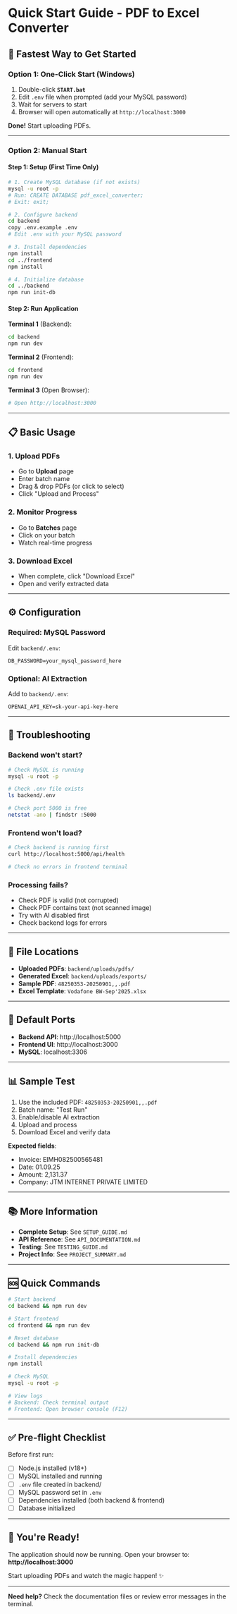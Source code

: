 # Quick Start Guide - PDF to Excel Converter

## 🚀 Fastest Way to Get Started

### Option 1: One-Click Start (Windows)

1. Double-click **`START.bat`**
2. Edit `.env` file when prompted (add your MySQL password)
3. Wait for servers to start
4. Browser will open automatically at `http://localhost:3000`

**Done!** Start uploading PDFs.

---

### Option 2: Manual Start

#### Step 1: Setup (First Time Only)

```bash
# 1. Create MySQL database (if not exists)
mysql -u root -p
# Run: CREATE DATABASE pdf_excel_converter;
# Exit: exit;

# 2. Configure backend
cd backend
copy .env.example .env
# Edit .env with your MySQL password

# 3. Install dependencies
npm install
cd ../frontend
npm install

# 4. Initialize database
cd ../backend
npm run init-db
```

#### Step 2: Run Application

**Terminal 1** (Backend):
```bash
cd backend
npm run dev
```

**Terminal 2** (Frontend):
```bash
cd frontend
npm run dev
```

**Terminal 3** (Open Browser):
```bash
# Open http://localhost:3000
```

---

## 📋 Basic Usage

### 1. Upload PDFs
- Go to **Upload** page
- Enter batch name
- Drag & drop PDFs (or click to select)
- Click "Upload and Process"

### 2. Monitor Progress
- Go to **Batches** page
- Click on your batch
- Watch real-time progress

### 3. Download Excel
- When complete, click "Download Excel"
- Open and verify extracted data

---

## ⚙️ Configuration

### Required: MySQL Password
Edit `backend/.env`:
```env
DB_PASSWORD=your_mysql_password_here
```

### Optional: AI Extraction
Add to `backend/.env`:
```env
OPENAI_API_KEY=sk-your-api-key-here
```

---

## 🔧 Troubleshooting

### Backend won't start?
```bash
# Check MySQL is running
mysql -u root -p

# Check .env file exists
ls backend/.env

# Check port 5000 is free
netstat -ano | findstr :5000
```

### Frontend won't load?
```bash
# Check backend is running first
curl http://localhost:5000/api/health

# Check no errors in frontend terminal
```

### Processing fails?
- Check PDF is valid (not corrupted)
- Check PDF contains text (not scanned image)
- Try with AI disabled first
- Check backend logs for errors

---

## 📁 File Locations

- **Uploaded PDFs**: `backend/uploads/pdfs/`
- **Generated Excel**: `backend/uploads/exports/`
- **Sample PDF**: `48250353-20250901,,.pdf`
- **Excel Template**: `Vodafone BW-Sep'2025.xlsx`

---

## 🎯 Default Ports

- **Backend API**: http://localhost:5000
- **Frontend UI**: http://localhost:3000
- **MySQL**: localhost:3306

---

## 📊 Sample Test

1. Use the included PDF: `48250353-20250901,,.pdf`
2. Batch name: "Test Run"
3. Enable/disable AI extraction
4. Upload and process
5. Download Excel and verify data

**Expected fields**:
- Invoice: EIMH082500565481
- Date: 01.09.25
- Amount: 2,131.37
- Company: JTM INTERNET PRIVATE LIMITED

---

## 📚 More Information

- **Complete Setup**: See `SETUP_GUIDE.md`
- **API Reference**: See `API_DOCUMENTATION.md`
- **Testing**: See `TESTING_GUIDE.md`
- **Project Info**: See `PROJECT_SUMMARY.md`

---

## 🆘 Quick Commands

```bash
# Start backend
cd backend && npm run dev

# Start frontend
cd frontend && npm run dev

# Reset database
cd backend && npm run init-db

# Install dependencies
npm install

# Check MySQL
mysql -u root -p

# View logs
# Backend: Check terminal output
# Frontend: Open browser console (F12)
```

---

## ✅ Pre-flight Checklist

Before first run:
- [ ] Node.js installed (v18+)
- [ ] MySQL installed and running
- [ ] `.env` file created in backend/
- [ ] MySQL password set in `.env`
- [ ] Dependencies installed (both backend & frontend)
- [ ] Database initialized

---

## 🎉 You're Ready!

The application should now be running. Open your browser to:
**http://localhost:3000**

Start uploading PDFs and watch the magic happen! ✨

---

**Need help?** Check the documentation files or review error messages in the terminal.
